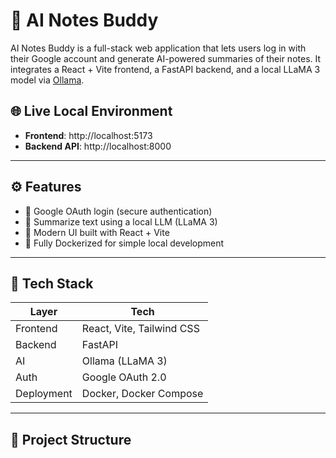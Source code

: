 # 🧠 AI Notes Buddy

AI Notes Buddy is a full-stack web application that lets users log in with their Google account and generate AI-powered summaries of their notes. It integrates a React + Vite frontend, a FastAPI backend, and a local LLaMA 3 model via [Ollama](https://ollama.com/).

## 🌐 Live Local Environment

- **Frontend**: http://localhost:5173  
- **Backend API**: http://localhost:8000

---

## ⚙️ Features

- 🔐 Google OAuth login (secure authentication)
- 🧠 Summarize text using a local LLM (LLaMA 3)
- 🌈 Modern UI built with React + Vite
- 🐳 Fully Dockerized for simple local development

---

## 🧰 Tech Stack

| Layer        | Tech                      |
|--------------|---------------------------|
| Frontend     | React, Vite, Tailwind CSS |
| Backend      | FastAPI                   |
| AI           | Ollama (LLaMA 3)          |
| Auth         | Google OAuth 2.0          |
| Deployment   | Docker, Docker Compose    |

---

## 📁 Project Structure


